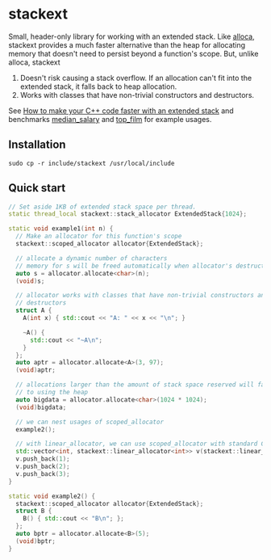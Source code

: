 # stackext

Small, header-only library for working with an extended stack. Like [alloca](http://man7.org/linux/man-pages/man3/alloca.3.html), stackext provides a much faster
alternative than the heap for allocating memory that doesn't need to persist beyond a function's scope. But, unlike alloca, stackext 
1. Doesn't risk causing a stack overflow. If an allocation can't fit into the extended stack, it falls back to heap allocation.
1. Works with classes that have non-trivial constructors and destructors.

See [How to make your C++ code faster with an extended stack](https://medium.com/@ryan.burn/how-to-make-your-c-code-faster-with-an-extended-stack-38b81c87f9d7) and
benchmarks [median_salary](benchmark/median_salary_benchmark.cc) and [top_film](benchmark/top_film_benchmark.cc) for example usages.

## Installation

```
sudo cp -r include/stackext /usr/local/include
```

## Quick start

```cpp
// Set aside 1KB of extended stack space per thread.
static thread_local stackext::stack_allocator ExtendedStack{1024};

static void example1(int n) {
  // Make an allocator for this function's scope
  stackext::scoped_allocator allocator{ExtendedStack};

  // allocate a dynamic number of characters
  // memory for s will be freed automatically when allocator's destructor is called
  auto s = allocator.allocate<char>(n);
  (void)s;

  // allocator works with classes that have non-trivial constructors and
  // destructors
  struct A {
    A(int x) { std::cout << "A: " << x << "\n"; }

    ~A() {
      std::cout << "~A\n";
    }
  };
  auto aptr = allocator.allocate<A>(3, 97);
  (void)aptr;

  // allocations larger than the amount of stack space reserved will fall back
  // to using the heap
  auto bigdata = allocator.allocate<char>(1024 * 1024);
  (void)bigdata;

  // we can nest usages of scoped_allocator
  example2();

  // with linear_allocator, we can use scoped_allocator with standard C++ containers
  std::vector<int, stackext::linear_allocator<int>> v(stackext::linear_allocator<int>{allocator});
  v.push_back(1);
  v.push_back(2);
  v.push_back(3);
}

static void example2() {
  stackext::scoped_allocator allocator{ExtendedStack};
  struct B {
    B() { std::cout << "B\n"; };
  };
  auto bptr = allocator.allocate<B>(5);
  (void)bptr;
}
```

